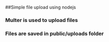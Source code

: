 ##Simple file upload using nodejs
### Multer is used to upload files 
### Files are saved in public/uploads folder
